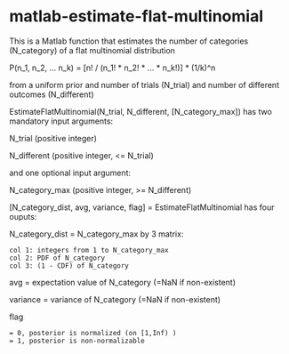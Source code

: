 matlab-estimate-flat-multinomial
================================

This is a Matlab function that estimates the number of categories (N_category) of a flat multinomial distribution

  P(n_1, n_2, ... n_k) = [n! / (n_1! * n_2! * ... * n_k!)] * (1/k)^n
  
from a uniform prior and number of trials (N_trial) and number of different outcomes (N_different)


EstimateFlatMultinomial(N_trial, N_different, [N_category_max])
has two mandatory input arguments:

  N_trial (positive integer)
  
  N_different (positive integer, <= N_trial)
  
and one optional input argument:

  N_category_max (positive integer, >= N_different)


[N_category_dist, avg, variance, flag] = EstimateFlatMultinomial 
has four ouputs:

  N_category_dist =  N_category_max by 3 matrix:
  
    col 1: integers from 1 to N_category_max
    col 2: PDF of N_category
    col 3: (1 - CDF) of N_category
    
  avg = expectation value of N_category (=NaN if non-existent)
  
  variance = variance of N_category (=NaN if non-existent)
  
  flag 
  
    = 0, posterior is normalized (on [1,Inf) )
    = 1, posterior is non-normalizable
